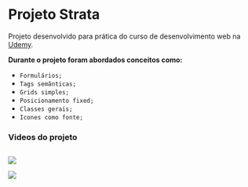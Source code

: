 # Projeto Strata

Projeto desenvolvido para prática do curso de desenvolvimento web na [Udemy](https://www.udemy.com). 

**Durante o projeto foram abordados conceitos como:**
- `Formulários;`
- `Tags semânticas;`
- `Grids simples;`
- `Posicionamento fixed;`
- `Classes gerais;`
- `Icones como fonte;`

### Videos do projeto
##
![](https://github.com/viniciusmartins1/projeto-strata/blob/main/img/video%201.gif)

![](https://github.com/viniciusmartins1/projeto-strata/blob/main/img/video%202.gif)
